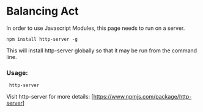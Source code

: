 
# Balancing Act

In order to use Javascript Modules, this page needs to run on a server.
```
npm install http-server -g
```
This will install http-server globally so that it may be run from the command line.

### Usage:
```
 http-server
 ```
 Visit http-server for more details:
 [https://www.npmjs.com/package/http-server]
